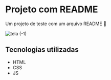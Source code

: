 # Projeto com README
Um projeto de teste com um arquivo README 🚀

![tela (-1)](https://github.com/user-attachments/assets/c13f3c41-02e0-4f94-9c10-aff76ff5ce54)

## Tecnologias utilizadas
- HTML
- CSS
- JS
